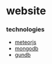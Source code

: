 # website
### technologies
- [meteorjs](https://www.meteor.com/)
- [mongodb](http://www.mongodb.com/)
- [gundb](http://gundb.io/)
